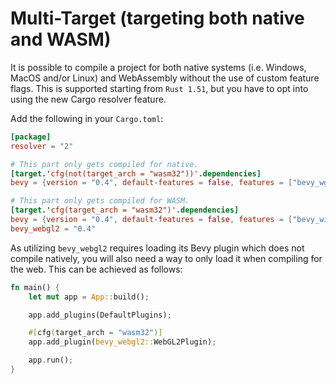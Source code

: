 # Multi-Target (targeting both native and WASM)

It is possible to compile a project for both native systems (i.e. Windows,
MacOS and/or Linux) and WebAssembly without the use of custom feature flags.
This is supported starting from `Rust 1.51`, but you have to opt into
using the new Cargo resolver feature.

Add the following in your `Cargo.toml`:

```toml
[package]
resolver = "2"

# This part only gets compiled for native.
[target.'cfg(not(target_arch = "wasm32"))'.dependencies]
bevy = {version = "0.4", default-features = false, features = ["bevy_wgpu", "bevy_winit", "render", "x11"]}

# This part only gets compiled for WASM.
[target.'cfg(target_arch = "wasm32")'.dependencies]
bevy = {version = "0.4", default-features = false, features = ["bevy_winit", "render"]}
bevy_webgl2 = "0.4"
```

As utilizing `bevy_webgl2` requires loading its Bevy plugin which does not
compile natively, you will also need a way to only load it when compiling for
the web. This can be achieved as follows:

```rust
fn main() {
    let mut app = App::build();

    app.add_plugins(DefaultPlugins);

    #[cfg(target_arch = "wasm32")]
    app.add_plugin(bevy_webgl2::WebGL2Plugin);

    app.run();
}
```
